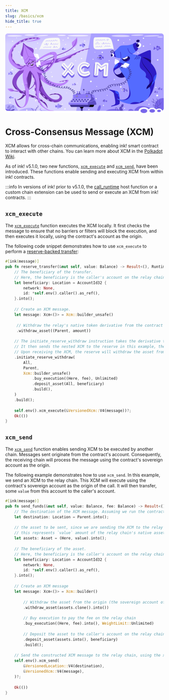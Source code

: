 ```yaml
---
title: XCM
slug: /basics/xcm
hide_title: true
---
```


![Xcm Title Picture](/img/title/xcm.svg)

# Cross-Consensus Message (XCM)

XCM allows for cross-chain communications, enabling ink! smart contract to interact with other chains.
You can learn more about XCM in the [Polkadot Wiki](https://wiki.polkadot.network/docs/learn/xcm).

As of ink! v5.1.0, two new functions, [`xcm_execute`](https://docs.rs/ink_env/5.1.0/ink_env/fn.xcm_execute.html) and [`xcm_send`](https://docs.rs/ink_env/5.1.0/ink_env/fn.xcm_send.html), have been introduced.
These functions enable sending and executing XCM from within ink! contracts.

:::info
In versions of ink! prior to v5.1.0, the [call_runtime](https://docs.rs/ink/5.1.0/ink/struct.EnvAccess.html#method.call_runtime) host function or a custom chain extension can be used to send or execute an XCM from ink! contracts.
:::

## `xcm_execute`

The [`xcm_execute`](https://docs.rs/ink/latest/ink/struct.EnvAccess.html#method.xcm_execute) function executes the XCM locally. It first checks the message to ensure that no barriers or filters will block the execution, and then executes it locally, using the contract's account as the origin.

The following code snippet demonstrates how to use `xcm_execute` to perform a [reserve-backed transfer](https://wiki.polkadot.network/docs/learn/xcm/journey/transfers-reserve#1-initiatereservewithdraw):

```rust
#[ink(message)]
pub fn reserve_transfer(&mut self, value: Balance) -> Result<(), RuntimeError> {
    // The beneficiary of the transfer.
    // Here, the beneficiary is the caller's account on the relay chain.
    let beneficiary: Location = AccountId32 {
        network: None,
        id: *self.env().caller().as_ref(),
    }.into();

    // Create an XCM message.
    let message: Xcm<()> = Xcm::builder_unsafe()

     // Withdraw the relay's native token derivative from the contract's account.
     .withdraw_asset((Parent, amount))

    // The initiate_reserve_withdraw instruction takes the derivative token from the holding register and burns it.
    // It then sends the nested XCM to the reserve in this example, the relay chain.
    // Upon receiving the XCM, the reserve will withdraw the asset from our chain's sovereign account, and deposit on the caller's account.
    .initiate_reserve_withdraw(
        All,
        Parent,
        Xcm::builder_unsafe()
            .buy_execution((Here, fee), Unlimited)
            .deposit_asset(All, beneficiary)
            .build(),
    )
    .build();

    self.env().xcm_execute(&VersionedXcm::V4(message))?;
    Ok(())
}
```

## `xcm_send`

The [`xcm_send`](https://docs.rs/ink_env/5.1.0/ink_env/fn.xcm_send.html) function enables sending XCM to be executed by another chain.
Messages sent originate from the contract's account. Consequently, the receiving chain will process the message using the contract's sovereign account as the origin.

The following example demonstrates how to use `xcm_send`. In this example, we send an XCM to the relay chain.
This XCM will execute using the contract's sovereign account as the origin of the call.
It will then transfer, some `value` from this account to the caller's account.

```rust
#[ink(message)]
pub fn send_funds(&mut self, value: Balance, fee: Balance) -> Result<(), RuntimeError> {
    // The destination of the XCM message. Assuming we run the contract on a parachain, the parent will be the relay chain.
    let destination: Location = Parent.into();

    // the asset to be sent, since we are sending the XCM to the relay chain,
    // this represents `value` amount of the relay chain's native asset.
    let assets: Asset = (Here, value).into();

    // The beneficiary of the asset.
    // Here, the beneficiary is the caller's account on the relay chain.
    let beneficiary: Location = AccountId32 {
        network: None,
        id: *self.env().caller().as_ref(),
    }.into();

    // Create an XCM message
    let message: Xcm<()> = Xcm::builder()

        // Withdraw the asset from the origin (the sovereign account of the contract on the relay chain)
        .withdraw_asset(assets.clone().into())

        // Buy execution to pay the fee on the relay chain
        .buy_execution((Here, fee).into(), WeightLimit::Unlimited)

        // Deposit the asset to the caller's account on the relay chain
        .deposit_asset(assets.into(), beneficiary)
        .build();

    // Send the constructed XCM message to the relay chain, using the xcm_send host function.
    self.env().xcm_send(
        &VersionedLocation::V4(destination),
        &VersionedXcm::V4(message),
    )?;

    Ok(())
}
```
